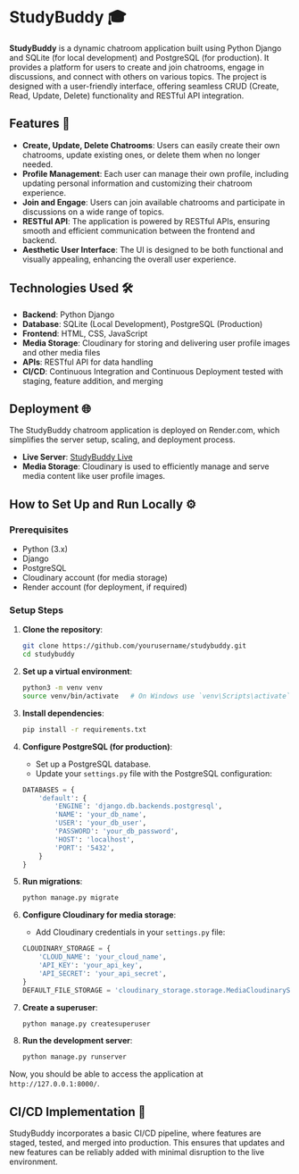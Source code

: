 # StudyBuddy 🎓

**StudyBuddy** is a dynamic chatroom application built using Python Django and SQLite (for local development) and PostgreSQL (for production). It provides a platform for users to create and join chatrooms, engage in discussions, and connect with others on various topics. The project is designed with a user-friendly interface, offering seamless CRUD (Create, Read, Update, Delete) functionality and RESTful API integration.

## Features 🌟

- **Create, Update, Delete Chatrooms**: Users can easily create their own chatrooms, update existing ones, or delete them when no longer needed.
- **Profile Management**: Each user can manage their own profile, including updating personal information and customizing their chatroom experience.
- **Join and Engage**: Users can join available chatrooms and participate in discussions on a wide range of topics.
- **RESTful API**: The application is powered by RESTful APIs, ensuring smooth and efficient communication between the frontend and backend.
- **Aesthetic User Interface**: The UI is designed to be both functional and visually appealing, enhancing the overall user experience.

## Technologies Used 🛠️

- **Backend**: Python Django
- **Database**: SQLite (Local Development), PostgreSQL (Production)
- **Frontend**: HTML, CSS, JavaScript
- **Media Storage**: Cloudinary for storing and delivering user profile images and other media files
- **APIs**: RESTful API for data handling
- **CI/CD**: Continuous Integration and Continuous Deployment tested with staging, feature addition, and merging

## Deployment 🌐

The StudyBuddy chatroom application is deployed on Render.com, which simplifies the server setup, scaling, and deployment process.

- **Live Server**: [StudyBuddy Live](https://studybuddy-7hed.onrender.com/)
- **Media Storage**: Cloudinary is used to efficiently manage and serve media content like user profile images.

## How to Set Up and Run Locally ⚙️

### Prerequisites

- Python (3.x)
- Django
- PostgreSQL
- Cloudinary account (for media storage)
- Render account (for deployment, if required)

### Setup Steps

1. **Clone the repository**:

   ```bash
   git clone https://github.com/yourusername/studybuddy.git
   cd studybuddy
   ```

2. **Set up a virtual environment**:

   ```bash
   python3 -m venv venv
   source venv/bin/activate   # On Windows use `venv\Scripts\activate`
   ```

3. **Install dependencies**:

   ```bash
   pip install -r requirements.txt
   ```

4. **Configure PostgreSQL (for production)**:

   - Set up a PostgreSQL database.
   - Update your `settings.py` file with the PostgreSQL configuration:

   ```python
   DATABASES = {
       'default': {
           'ENGINE': 'django.db.backends.postgresql',
           'NAME': 'your_db_name',
           'USER': 'your_db_user',
           'PASSWORD': 'your_db_password',
           'HOST': 'localhost',
           'PORT': '5432',
       }
   }
   ```

5. **Run migrations**:

   ```bash
   python manage.py migrate
   ```

6. **Configure Cloudinary for media storage**:

   - Add Cloudinary credentials in your `settings.py` file:

   ```python
   CLOUDINARY_STORAGE = {
       'CLOUD_NAME': 'your_cloud_name',
       'API_KEY': 'your_api_key',
       'API_SECRET': 'your_api_secret',
   }
   DEFAULT_FILE_STORAGE = 'cloudinary_storage.storage.MediaCloudinaryStorage'
   ```

7. **Create a superuser**:

   ```bash
   python manage.py createsuperuser
   ```

8. **Run the development server**:
   ```bash
   python manage.py runserver
   ```

Now, you should be able to access the application at `http://127.0.0.1:8000/`.

## CI/CD Implementation 🔄

StudyBuddy incorporates a basic CI/CD pipeline, where features are staged, tested, and merged into production. This ensures that updates and new features can be reliably added with minimal disruption to the live environment.

